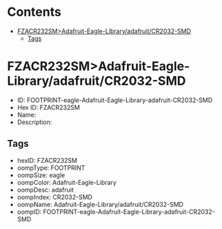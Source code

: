 



Contents
========

* [FZACR232SM>Adafruit-Eagle-Library/adafruit/CR2032-SMD](#fzacr232smadafruit-eagle-libraryadafruitcr2032-smd)
	* [Tags](#tags)

# FZACR232SM>Adafruit-Eagle-Library/adafruit/CR2032-SMD

- ID: FOOTPRINT-eagle-Adafruit-Eagle-Library-adafruit-CR2032-SMD
- Hex ID: FZACR232SM
- Name: 
- Description: 

## Tags

- hexID: FZACR232SM
- oompType: FOOTPRINT
- oompSize: eagle
- oompColor: Adafruit-Eagle-Library
- oompDesc: adafruit
- oompIndex: CR2032-SMD
- oompName: Adafruit-Eagle-Library/adafruit/CR2032-SMD
- oompID: FOOTPRINT-eagle-Adafruit-Eagle-Library-adafruit-CR2032-SMD
